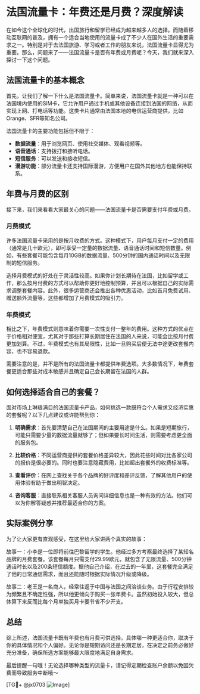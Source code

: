 # 法国流量卡：年费还是月费？深度解读

在如今这个全球化的时代，出国旅行和留学已经成为越来越多人的选择。而随着移动互联网的普及，拥有一个适合当地使用的流量卡成了不少人在国外生活的重要需求之一。特别是对于去法国旅游、学习或者工作的朋友来说，法国流量卡显得尤为重要。那么，问题来了——法国流量卡是否有年费或月费呢？今天，我们就来深入探讨一下这个问题。

## 法国流量卡的基本概念

首先，让我们了解一下什么是法国流量卡。简单来说，法国流量卡就是一种可以在法国境内使用的SIM卡，它允许用户通过手机或其他设备连接到法国的网络，从而实现上网、打电话等功能。这类卡片通常由法国本地的电信运营商提供，比如Orange、SFR等知名公司。

法国流量卡的主要功能包括但不限于：

- **数据流量**：用于浏览网页、使用社交媒体、观看视频等。
- **语音通话**：支持拨打和接听电话。
- **短信服务**：可以发送和接收短信。
- **漫游功能**：部分流量卡还支持国际漫游，方便用户在国外其他地方也能保持联系。

## 年费与月费的区别

接下来，我们来看看大家最关心的问题——法国流量卡是否需要支付年费或月费。

### 月费模式

许多法国流量卡采用的是按月收费的方式。这种模式下，用户每月支付一定的费用（通常是几十欧元），即可享受一定量的数据流量、语音通话时间和短信数量。例如，有些套餐可能包含每月10GB的数据流量、500分钟的国内通话时间以及无限制的短信服务。

选择月费模式的好处在于灵活性较高。如果你计划长期待在法国，比如留学或工作，那么按月付费的方式可以帮助你更好地控制预算，并且可以根据自己的实际需求调整套餐内容。此外，很多运营商还会推出各种优惠活动，比如首月免费试用、赠送额外流量等，这些都增加了月费模式的吸引力。

### 年费模式

相比之下，年费模式则意味着你需要一次性支付一整年的费用。这种方式的优点在于价格相对便宜，尤其对于那些打算长期居住在法国的人来说，可能会比按月付费更加划算。不过，年费模式也有其局限性，比如一旦购买后便无法中途更改套餐内容，也不容易退款。

需要注意的是，并不是所有的法国流量卡都提供年费选项。大多数情况下，年费套餐更适合那些对成本敏感并且确定自己会长期留在法国的人群。

## 如何选择适合自己的套餐？

面对市场上琳琅满目的法国流量卡产品，如何挑选一款既符合个人需求又经济实惠的套餐呢？以下几点建议或许能帮到你：

1. **明确需求**：首先要清楚自己在法国期间的主要用途是什么。如果是短期旅行，可能只需要少量的数据流量就够了；但如果要长时间生活，则需要考虑更全面的服务包。
   
2. **比较价格**：不同运营商提供的套餐价格差异较大，因此花些时间对比各家公司的报价是很必要的。同时也要注意隐藏费用，比如超出套餐外的收费标准等。

3. **查看评价**：在网上查找关于各个品牌的好评度和差评反馈，了解其他用户的使用体验有助于做出明智决定。

4. **咨询客服**：直接联系相关客服人员询问详细信息也是一种有效的方法。他们可以为你解答疑惑并推荐最适合你的方案。

## 实际案例分享

为了让大家更有直观感受，在这里给大家讲两个真实的故事：

故事一：小李是一位即将前往巴黎留学的学生。他经过多方考察最终选择了某知名品牌的月费套餐。该套餐每月只需支付29.99欧元，就包含了无限流量、500分钟通话时长以及200条短信额度。据他自己介绍，在过去的一年里，这套餐完全满足了他的日常通信需求，而且还能随时根据实际情况升级或降级。

故事二：老王是一名商人，经常往返于中国与法国之间洽谈业务。由于行程安排较为频繁且不确定性强，所以他更倾向于购买一张年费卡。虽然初始投入较大，但总体算下来反而比每个月单独买月卡要节省不少开支。

## 总结

综上所述，法国流量卡既有年费也有月费可供选择。具体哪一种更适合你，取决于你的具体情况和个人偏好。无论你是短期访问还是长期定居，在决定之前务必做好充分准备，确保所选方案能够最大限度地满足自身需求。

最后提醒一句哦！无论选择哪种类型的流量卡，请记得定期检查账户余额以免因欠费而导致服务中断哦～

[TG💪+ @jx0703 ![Image](https://github.com/user-attachments/assets/dbca1d08-cadb-493c-b0ec-ad6f7a83f270)]